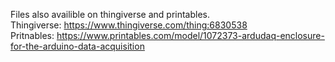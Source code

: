 Files also availible on thingiverse and printables.<br>
Thingiverse: https://www.thingiverse.com/thing:6830538 <br>
Pritnables: https://www.printables.com/model/1072373-ardudaq-enclosure-for-the-arduino-data-acquisition
